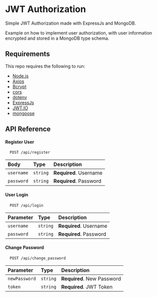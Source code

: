 
# JWT Authorization

Simple JWT Authorization made with ExpressJs and MongoDB.

Example on how to implement user authorization, with user information encrypted and stored
in a MongoDB type schema. 

## Requirements

This repo requires the following to run:

  * [Node.js][node]
  * [Axios][axios]
  * [Bcrypt][bcrypt]
  * [cors][cors]
  * [dotenv][dotenv]
  * [ExpressJs][express]
  * [JWT.IO][jsonwebtoken]
  * [mongoose][mongoose]


[node]: https://nodejs.org/
[npm]: https://www.npmjs.com/
[axios]: https://axios-http.com/
[bcrypt]: https://www.npmjs.com/package/bcrypt
[cors]: https://www.npmjs.com/package/cors
[dotenv]: https://www.npmjs.com/package/dotenv
[express]: https://expressjs.com/
[jsonwebtoken]: https://jwt.io/
[mongoose]: https://mongoosejs.com/
## API Reference

#### Register User

```http
  POST /api/register
```

| Body | Type     | Description                |
| :-------- | :------- | :------------------------- |
| `username` | `string` | **Required**. Username |
| `password` | `string` | **Required**. Password |

#### User Login

```http
  POST /api/login
```

| Parameter | Type     | Description                       |
| :-------- | :------- | :-------------------------------- |
| `username` | `string` | **Required**. Username |
| `password` | `string` | **Required**. Password |

#### Change Password
```http
  POST /api/change_password
```

| Parameter | Type     | Description                       |
| :-------- | :------- | :-------------------------------- |
| `newPassword` | `string` | **Required**. New Password |
| `token` | `string` | **Required**. JWT Token |

